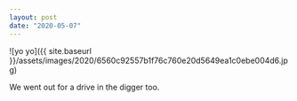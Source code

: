 ```yaml
---
layout: post
date: "2020-05-07"
---
```


![yo yo]({{ site.baseurl }}/assets/images/2020/6560c92557b1f76c760e20d5649ea1c0ebe004d6.jpg)

We went out for a drive in the digger too.

